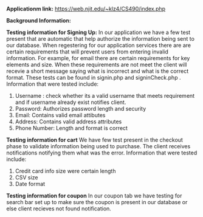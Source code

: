 **Applicationm link:** https://web.njit.edu/~klz4/CS490/index.php

**Background Information:** 

**Testing information for Signing Up:**
In our application we have a few test present that are automatic that help authorize the information being sent to our database. When regestering for our application services there are are certain requirements that will prevent users from entering invalid information. For example, for email there are certain requirements for key elements and size. When these requirements are not meet the client will recevie a short message saying what is incorrect and what is the correct format. These tests can be found in signin.php and signinCheck.php . 
Information that were tested include:
1. Username : check whether its a valid username that meets requirement and if username already exist notifies client. 
2. Password: Authorizes password length and security
3. Email: Contains valid email attibutes
4. Address: Contains valid address attributes
5. Phone Number: Length and format is correct

**Testing information for cart**
We have few test present in the checkout phase to validate information being used to purchase. The client receives notifications notifying them what was the error.
Information that were tested include:
1. Credit card info size were certain length
2. CSV size
3. Date format 

**Testing information for coupon**
In our coupon tab we have testing for search bar set up to make sure the coupon is present in our database or else client recieves not found notification.

